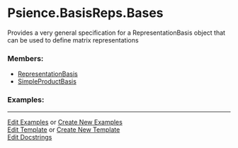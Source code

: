 # <a id="Psience.BasisReps.Bases">Psience.BasisReps.Bases</a>
    
Provides a very general specification for a RepresentationBasis object that can be
used to define matrix representations

### Members:

  - [RepresentationBasis](Bases/RepresentationBasis.md)
  - [SimpleProductBasis](Bases/SimpleProductBasis.md)

### Examples:



___

[Edit Examples](https://github.com/McCoyGroup/References/edit/gh-pages/Documentation/examples/Psience/BasisReps/Bases.md) or 
[Create New Examples](https://github.com/McCoyGroup/References/new/gh-pages/?filename=Documentation/examples/Psience/BasisReps/Bases.md) <br/>
[Edit Template](https://github.com/McCoyGroup/References/edit/gh-pages/Documentation/templates/Psience/BasisReps/Bases.md) or 
[Create New Template](https://github.com/McCoyGroup/References/new/gh-pages/?filename=Documentation/templates/Psience/BasisReps/Bases.md) <br/>
[Edit Docstrings](https://github.com/McCoyGroup/Psience/edit/master/BasisReps/Bases/__init__.py?message=Update%20Docs)